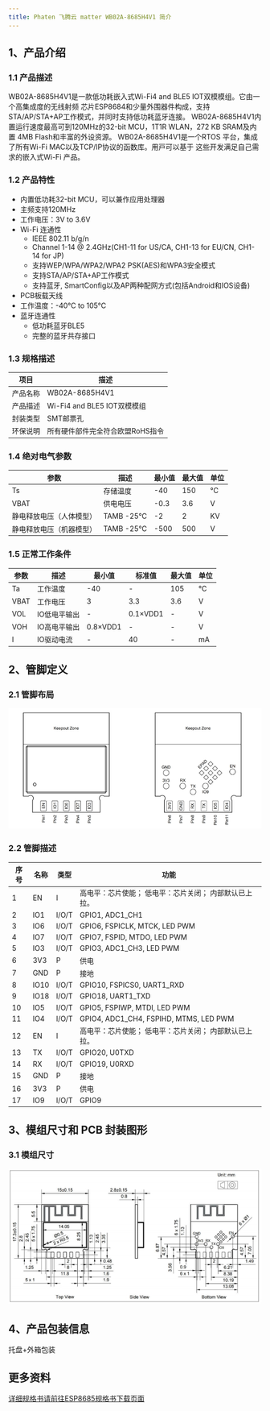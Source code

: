 ```yaml
---
title: Phaten 飞腾云 matter WB02A-8685H4V1 简介
---
```


## 1、产品介绍
### 1.1 产品描述
 WB02A-8685H4V1是⼀款低功耗嵌⼊式Wi-Fi4 and BLE5 IOT双模模组。它由⼀个⾼集成度的⽆线射频
芯⽚ESP8684和少量外围器件构成，⽀持STA/AP/STA+AP⼯作模式，并同时⽀持低功耗蓝⽛连接。
 WB02A-8685H4V1内置运⾏速度最⾼可到120MHz的32-bit MCU，1T1R WLAN，272 KB SRAM及内置
4MB Flash和丰富的外设资源。
 WB02A-8685H4V1是⼀个RTOS 平台，集成了所有Wi-Fi MAC以及TCP/IP协议的函数库。⽤⼾可以基于
这些开发满⾜⾃⼰需求的嵌⼊式Wi-Fi 产品。

### 1.2 产品特性

- 内置低功耗32-bit MCU，可以兼作应⽤处理器
- 主频⽀持120MHz
- ⼯作电压：3V to 3.6V
- Wi-Fi 连通性
    - IEEE 802.11 b/g/n
    - Channel 1-14 @ 2.4GHz(CH1-11 for US/CA, CH1-13 for EU/CN, CH1-14 for JP) 
    - ⽀持WEP/WPA/WPA2/WPA2 PSK(AES)和WPA3安全模式
    - ⽀持STA/AP/STA+AP⼯作模式
    - ⽀持蓝⽛, SmartConfig以及AP两种配⽹⽅式(包括Android和IOS设备)
- PCB板载天线
- ⼯作温度：-40℃ to 105℃
- 蓝⽛连通性
    - 低功耗蓝⽛BLE5
    - 完整的蓝⽛共存接⼝

### 1.3 规格描述

| 项目 | 描述 |
| --- | --- |
| 产品名称 | WB02A-8685H4V1 |
| 产品描述 | Wi-Fi4 and BLE5 IOT双模模组 |
| 封装类型 | SMT邮票孔 |
| 环保说明 | 所有硬件部件完全符合欧盟RoHS指令 |


### 1.4 绝对电气参数

| 参数 | 描述 | 最⼩值 | 最⼤值 | 单位 |
| --- | --- | --- | --- | --- |
| Ts | 存储温度 | -40 | 150 | ℃ |
| VBAT | 供电电压 | -0.3 | 3.6 | V |
| 静电释放电压（⼈体模型） | TAMB -25℃ | -2 | 2 | KV |
| 静电释放电压（机器模型） | TAMB -25℃ | -500 | 500 | V |


### 1.5 正常工作条件

| 参数 | 描述 | 最⼩值 | 标准值 | 最⼤值 | 单位 |
| --- | --- | --- | --- | --- | --- |
| Ta | ⼯作温度 | -40 | - | 105 | ℃ |
| VBAT | ⼯作电压 | 3 | 3.3 | 3.6 | V |
| VOL | IO低电平输出 | - | 0.1×VDD1 | - | V |
| VOH | IO⾼电平输出 | 0.8×VDD1 | - | - | V |
| I | IO驱动电流 | - | 40 | - | mA |

<!-- ## 2、射频参数
### 2.1 Wi-Fi射频性能

Wi-Fi基本射频性能

| 产品特性 | 产品描述 |
| --- | --- |
| ⽆线标准 | IEEE 802.11 b/g/n |
| ⼯作频率 | 2.400 GHz ~ 2.4835 GHz (2.4 GHz ISM Band) |
| 调制⽅法 | DSSS,DBPSK, DQPSK, CCK and OFDM (BPSK/QPSK/16-QAM/ 64-QAM) |
| Wi-Fi通道 | Channel 1-14@2.4GHz(CH1-11 for US/CA, CH1-13 for EU/CN, CH1-14 for JP) |
| 天线类型 | PCB板载天线 |

Wi-Fi发射性能

| TX | 最⼩值 | 典型值 | 最⼤值模式 | 单位 |
| --- | --- | --- | --- | --- |
| 802.11b@1Mbps EVM≤-21dB | - | 21 | - | dBm |
| 802.11b@11Mbps EVM≤-21dB | - | 21 | - | dBm |
| 802.11g@54Mbps EVM≤-25dB | - | 19 | - | dBm |
| 802.11g@6Mbps EVM≤-5dB | - | 21 | - | dBm |
| 802.11n@HT20 MCS0 EVM≤-5dB | - | 20 | - | dBm |
| 频偏误差 | -12 | - | 12 | ppm |

Wi-F接收性能

| | RX | 典型值 | 单位 |
| --- | --- | --- |
| 802.11b@11Mbps PER≤10% | -90 | dBm |
| 802.11n@HT20 MCS7 PER≤10% | -74 | dBm |
| 802.11g@54Mbps PER≤10% | -77 | dBm |

### 2.2 蓝⽛技术指标

蓝⽛基本规格

| 产品特性 | 产品描述 |
|---------|---------|
| 蓝⽛规格 | BLE5    |
| ⼯作频率 | 2.402~2.480GHz |

蓝⽛发射性能

| TX | 最⼩值 | 典型值 | 最⼤值 | 单位 |
|----|-------|-------|-------|-----|
| 发射功率 | -24 | - | 21 | dBm |
| 连接速率 | - | 1 | - | Mbps |
| 连接速率 | - | 1 | - | Mbps |

蓝⽛接收性能

| RX | 典型值 | 单位 |
|----|--------|-----|
| 灵敏度 @ PER≤1% | ≤-85 | dBm | -->

<!-- ## 3、天线信息
### 3.1 天线类型

PCB板载天线

### 3.2 天线设计注意事项
 当Wi-Fi模组上使⽤PCB 板载天线时，为确保Wi-Fi 性能的最优化，建议模组天线部分和其他⾦属件距
离⾄少在15mm 以上。⽤⼾PCB 板在天线区域勿⾛线甚⾄覆铜，以免影响天线性能。

![](/assets/images/matter/板载天线.png) -->

## 2、管脚定义
### 2.1 管脚布局

![](/assets/images/matter/8684-03管脚.png)

### 2.2 管脚描述

| 序号 | 名称 | 类型 | 功能 |
| ---- | ---- | ---- | ---- |
| 1 | EN | I | ⾼电平：芯⽚使能； 低电平：芯⽚关闭； 内部默认已上拉。 |
| 2 | IO1 | I/O/T | GPIO1, ADC1_CH1 |
| 3 | IO6 | I/O/T | GPIO6, FSPICLK, MTCK, LED PWM |
| 4 | IO7 | I/O/T | GPIO7, FSPID, MTDO, LED PWM |
| 5 | IO3 | I/O/T | GPIO3, ADC1_CH3, LED PWM |
| 6 | 3V3 | P | 供电 |
| 7 | GND | P | 接地 |
| 8 | IO10 | I/O/T | GPIO10, FSPICS0, UART1_RXD |
| 9 | IO18 | I/O/T | GPIO18, UART1_TXD |
| 10 | IO5 | I/O/T | GPIO5, FSPIWP, MTDI, LED PWM |
| 11 | IO4 | I/O/T | GPIO4, ADC1_CH4, FSPIHD, MTMS, LED PWM |
| 12 | EN | I | ⾼电平：芯⽚使能； 低电平：芯⽚关闭； 内部默认已上拉。 |
| 13 | TX | I/O/T | GPIO20, U0TXD |
| 14 | RX | I/O/T | GPIO19, U0RXD |
| 15 | GND | P | 接地 |
| 16 | 3V3 | P | 供电 |
| 17 | IO9 | I/O/T | GPIO9 |

## 3、模组尺⼨和 PCB 封装图形
### 3.1 模组尺⼨

![](/assets/images/matter/8684-03尺寸.png)

## 4、产品包装信息

托盘+外箱包装

## 更多资料

[详细规格书请前往ESP8685规格书下载页面](../../download/8720df/8720df_datasheet.md#esp8685)